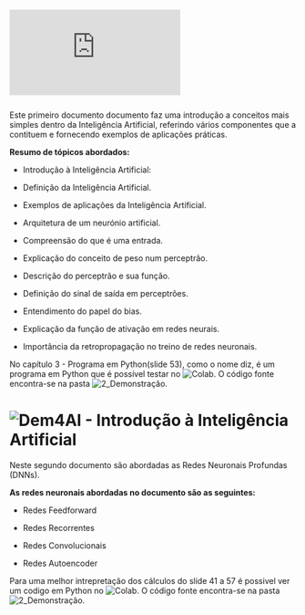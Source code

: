 # ![Dem4AI - Introdução à Inteligência Artificial](https://github.com/ipleiria-robotics/Dem4AI/blob/main/1_Documentos/Dem4AI%20-%20Introdu%C3%A7%C3%A3o%20%C3%A0%20Intelig%C3%AAncia%20Artificial.pdf)

Este primeiro documento documento faz uma introdução a conceitos mais simples dentro da Inteligência Artificial, referindo vários componentes que a contituem e fornecendo exemplos de aplicações práticas. 

**Resumo de tópicos abordados:**

- Introdução à Inteligência Artificial:

- Definição da Inteligência Artificial.

- Exemplos de aplicações da Inteligência Artificial.

- Arquitetura de um neurónio artificial. 

- Compreensão do que é uma entrada.

- Explicação do conceito de peso num perceptrão.

- Descrição do perceptrão e sua função.

- Definição do sinal de saída em perceptrões.

- Entendimento do papel do bias.

- Explicação da função de ativação em redes neurais.

- Importância da retropropagação no treino de redes neuronais.

No capítulo 3 - Programa em Python(slide 53), como o nome diz, é um programa em Python que é possível testar no ![Colab](https://colab.research.google.com/drive/1JCPxj_SKW8FbKyXmfAfIugp1sqvmx5mH?authuser=2#scrollTo=Gmw9p9moiodW). O código fonte encontra-se na pasta ![2_Demonstração](https://github.com/ipleiria-robotics/Dem4AI/blob/main/2_Demonstracao/DEM4AI_Classifica%C3%A7%C3%A3o_das_frutas_Ma%C3%A7%C3%A3_Banana.ipynb).

# ![Dem4AI - Introdução à Inteligência Artificial]()

Neste segundo documento são abordadas as Redes Neuronais Profundas (DNNs). 

**As redes neuronais abordadas no documento são as seguintes:**

- Redes Feedforward 

- Redes Recorrentes

- Redes Convolucionais

- Redes Autoencoder

Para uma melhor intrepretação dos cálculos do slide 41 a 57 é possivel ver um codigo em Python no ![Colab](https://colab.research.google.com/drive/1WsSyjNaYudU-O8wN9NeQIvvTlRQVzJW7). O código fonte encontra-se na pasta ![2_Demonstração](https://github.com/ipleiria-robotics/Dem4AI/blob/main/2_Demonstracao/DEM4AI_Classifica%C3%A7%C3%A3o_das_frutas_Ma%C3%A7%C3%A3_Banana.ipynb).
